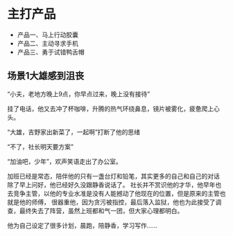 # 主打产品
- 产品一、马上行动胶囊
- 产品二、主动寻求手机
- 产品三、勇于试错鸭舌帽

## 场景1大雄感到沮丧

“小夫，老地方晚上9点，你早点过来，晚上没有接待”

挂了电话，他又去冲了杯咖啡，升腾的热气环绕鼻息，镜片被雾化，疲惫爬上心头。

“大雄，吉野家出新菜了，一起啊”打断了他的思绪

“不了，社长明天要方案”

“加油吧，少年”，欢声笑语走出了办公室。

加班已经是常态，陪伴他的只有一盏台灯和铅笔，其实更多的自己和自己的对话
除了早上问好，他已经好久没跟静香说话了。
社长并不赏识他的才华，他早年也去竞争主管，以他的专业水准是没有人能撼动了他现在的位置，但是原来的主管也就是他的师傅，
很器重他，因为贪污被指控，最后落入监狱，他也为此接受了调查，最终失去了阵营，虽然上班都和气一团，但大家心理都明白。

他为自己设定了很多计划，晨跑，陪静香，学习写作......
